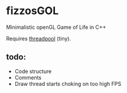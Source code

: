 # fizzosGOL
Minimalistic openGL Game of Life in C++

Requires [threadpool](https://github.com/fizzoo/ThreadPool) (tiny).

## todo:
  * Code structure
  * Comments
  * Draw thread starts choking on too high FPS
